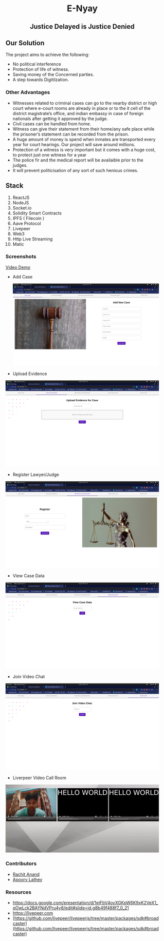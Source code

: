  <div align="center"><h1><strong>E-Nyay</strong></h1></div>
<div align="center"><h2><strong> Justice Delayed is Justice Denied </strong></h2></div>

## Our Solution

The project aims to achieve the following:

- No political interference
- Protection of life of witness.
- Saving money of the Concerned parties.
- A step towards Digitilzation.

### Other Advantages

- Witnesses related to criminal cases can go to the nearby district or high court where e-court rooms are already in place or to the it cell of the district magistrate’s office, and indian embassy in case of foreign nationals after getting it approved by the judge.
- Civil cases can be handled from home.
- Witness can give their statement from their home/any safe place while the prisoner’s statement can be recorded from the prison.
- A huge amount of money is spend when inmates are transported every year for court hearings. Our project will save around millions.
- Protection of a witness is very important but it comes with a huge cost, to protect just one witness for a year
- The police fir and the medical report will be availaible prior to the judges.
- It will prevent politicisation of any sort of such henious crimes.


## Stack

1. ReactJS
2. NodeJS
3. Socket.io
4. Solidity Smart Contracts
5. IPFS ( Filecoin )
6. Aave Protocol
7. Livepeer
8. Web3
9. Http Live Streaming
10. Matic


### Screenshots

[Video Demo](https://www.youtube.com/watch?v=-Ux4cLCmiz8)

- Add Case

  ![](githubImages/1.png)

- Upload Evidence

![](githubImages/2.png)

- Register Lawyer/Judge

![](githubImages/3.png)

- View Case Data

![](githubImages/4.png)

- Join Video Chat

![](githubImages/5.png)

- Liverpeer Video Call Room

![](githubImages/6.png)


### Contributors

- [Rachit Anand](https://github.com/rachit2501)
- [Apoorv Lathey](https://github.com/CodinMaster)

### Resources

- https://docs.google.com/presentation/d/1ejFbV4ovXGKpW6K9xK2VeX1_qOwLck2BAYNdVPru4y8/edit#slide=id.g8b49f488f7_0_21
- https://livepeer.com
- [https://github.com/livepeer/livepeerjs/tree/master/packages/sdk#broadcaster](https://github.com/livepeer/livepeerjs/tree/master/packages/sdk#broadcaster)
